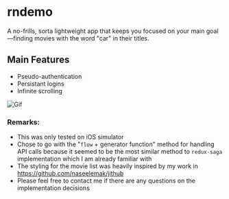 # rndemo

A no-frills, sorta lightweight app that keeps you focused on your main goal—finding movies with the word "car" in their titles.

## Main Features
- Pseudo-authentication
- Persistant logins
- Infinite scrolling


![Gif](https://user-images.githubusercontent.com/25945469/161412500-ea8702cf-85fc-4973-af4f-d5918cff9621.gif)

### Remarks: 
- This was only tested on iOS simulator
- Chose to go with the "`flow` + generator function" method for handling API calls because it seemed to be the most similar method to `redux-saga` implementation which I am already familiar with
- The styling for the movie list was heavily inspired by my work in https://github.com/naseelemak/jithub
- Please feel free to contact me if there are any questions on the implementation decisions
